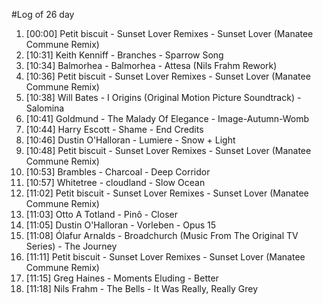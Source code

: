 #Log of 26 day

1. [00:00] Petit biscuit - Sunset Lover Remixes - Sunset Lover (Manatee Commune Remix)
1. [10:31] Keith Kenniff - Branches - Sparrow Song
1. [10:34] Balmorhea - Balmorhea - Attesa (Nils Frahm Rework)
1. [10:36] Petit biscuit - Sunset Lover Remixes - Sunset Lover (Manatee Commune Remix)
1. [10:38] Will Bates - I Origins (Original Motion Picture Soundtrack) - Salomina
1. [10:41] Goldmund - The Malady Of Elegance - Image-Autumn-Womb
1. [10:44] Harry Escott - Shame - End Credits
1. [10:46] Dustin O'Halloran - Lumiere - Snow + Light
1. [10:48] Petit biscuit - Sunset Lover Remixes - Sunset Lover (Manatee Commune Remix)
1. [10:53] Brambles - Charcoal - Deep Corridor
1. [10:57] Whitetree - cloudland - Slow Ocean
1. [11:02] Petit biscuit - Sunset Lover Remixes - Sunset Lover (Manatee Commune Remix)
1. [11:03] Otto A Totland - Pinô - Closer
1. [11:05] Dustin O'Halloran - Vorleben - Opus 15
1. [11:08] Ólafur Arnalds - Broadchurch (Music From The Original TV Series) - The Journey
1. [11:11] Petit biscuit - Sunset Lover Remixes - Sunset Lover (Manatee Commune Remix)
1. [11:15] Greg Haines - Moments Eluding - Better
1. [11:18] Nils Frahm - The Bells - It Was Really, Really Grey
